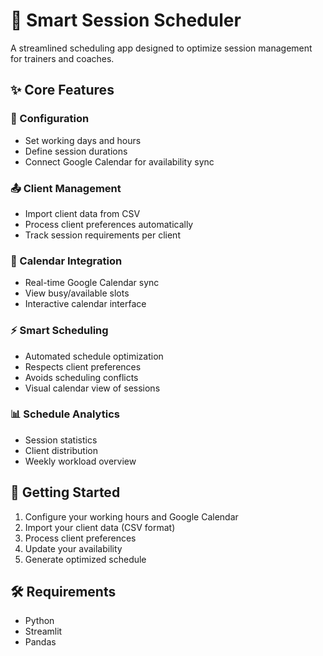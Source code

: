 # 📅 Smart Session Scheduler

A streamlined scheduling app designed to optimize session management for trainers and coaches.

## ✨ Core Features

### 🔧 Configuration
- Set working days and hours
- Define session durations
- Connect Google Calendar for availability sync

### 📤 Client Management
- Import client data from CSV
- Process client preferences automatically
- Track session requirements per client

### 📅 Calendar Integration
- Real-time Google Calendar sync
- View busy/available slots
- Interactive calendar interface

### ⚡ Smart Scheduling
- Automated schedule optimization
- Respects client preferences
- Avoids scheduling conflicts
- Visual calendar view of sessions

### 📊 Schedule Analytics
- Session statistics
- Client distribution
- Weekly workload overview

## 🚀 Getting Started

1. Configure your working hours and Google Calendar
2. Import your client data (CSV format)
3. Process client preferences
4. Update your availability
5. Generate optimized schedule

## 🛠️ Requirements

- Python 
- Streamlit
- Pandas

